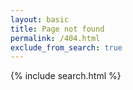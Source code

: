 ```yaml
---
layout: basic
title: Page not found
permalink: /404.html
exclude_from_search: true
---
```


{% include search.html %}
